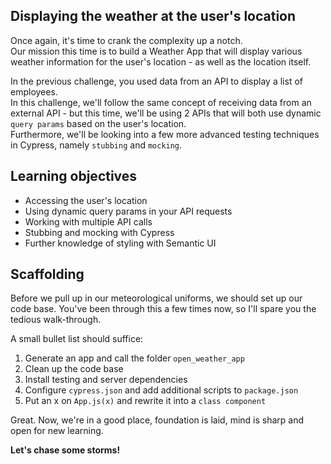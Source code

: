 ## Displaying the weather at the user's location
Once again, it's time to crank the complexity up a notch.  
Our mission this time is to build a Weather App that will display various weather information for the user's location - as well as the location itself.

In the previous challenge, you used data from an API to display a list of employees.  
In this challenge, we'll follow the same concept of receiving data from an external API - but this time, we'll be using 2 APIs that will both use dynamic `query params` based on the user's location.  
Furthermore, we'll be looking into a few more advanced testing techniques in Cypress, namely `stubbing` and `mocking`.

## Learning objectives
- Accessing the user's location
- Using dynamic query params in your API requests
- Working with multiple API calls
- Stubbing and mocking with Cypress
- Further knowledge of styling with Semantic UI

## Scaffolding
Before we pull up in our meteorological uniforms, we should set up our code base. You've been through this a few times now, so I'll spare you the tedious walk-through. 

A small bullet list should suffice:

1. Generate an app and call the folder `open_weather_app`
2. Clean up the code base
3. Install testing and server dependencies
4. Configure `cypress.json` and add additional scripts to `package.json`
5. Put an x on `App.js(x)` and rewrite it into a `class component`

Great. Now, we're in a good place, foundation is laid, mind is sharp and open for new learning.  

**Let's chase some storms!**